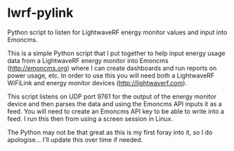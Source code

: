 # lwrf-pylink
Python script to listen for LightwaveRF energy monitor values and input into Emoncms.

This is a simple Python script that I put together to help input energy usage data from a LightwaveRF energy monitor into Emoncms (http://emoncms.org) where I can create dashboards and run reports on power usage, etc.  In order to use this you will need both a LightwaveRF WiFiLink and energy monitor devices (http://lightwaverf.com).

This script listens on UDP port 9761 for the output of the energy monitor device and then parses the data and using the Emoncms API inputs it as a feed.  You will need to create an Emoncms API key to be able to write into a feed.  I run this then from using a screen session in Linux.

The Python may not be that great as this is my first foray into it, so I do apologise...  I'll update this over time if needed.
